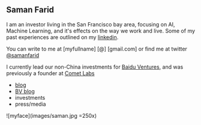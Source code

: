 
## Saman Farid
I am an investor living in the San Francisco bay area, focusing on AI, Machine Learning, and it's effects on the way we work and live. Some of my past experiences are outlined on my [linkedin](https://www.linkedin.com/in/samanfarid/). 

You can write to me at \[myfullname] \[@] \[gmail.com] or find me at twitter [@samanfarid](https://twitter.com/samanfarid)

I currently lead our non-China investments for [Baidu Ventures](www.bv.ai), and was previously a founder at [Comet Labs](www.cometlabs.io)

* [blog](https://medium.com/@samanfarid)
* [BV blog](https://medium.com/baidu-ventures-blog)
* investments
* press/media

![myface](images/saman.jpg =250x)
